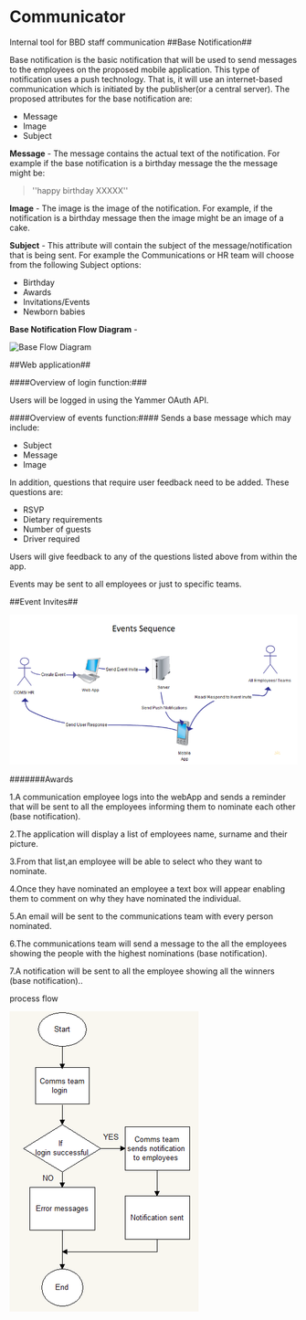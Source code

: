 Communicator
============
Internal tool for BBD staff communication
##Base Notification##

Base notification is the basic notification that will be used to send messages to the employees on the proposed mobile application. This type of notification uses a push technology. That is, it will use an internet-based communication which is initiated by the publisher(or a central server). The proposed attributes for the base notification are:

- Message
- Image
- Subject

**Message** - The message contains the actual text of the notification. For example if the base notification is a birthday message the the message might be:
> ''happy birthday XXXXX'' 

**Image** - The image is the image of the notification. For example, if the notification is a birthday message then the image might be an image of a cake.



**Subject** - This attribute will contain the subject of the message/notification that is being sent. For example the Communications or HR team will choose from the following Subject options: 

- Birthday
- Awards
- Invitations/Events
- Newborn babies

**Base Notification Flow Diagram** - 

![Base Flow Diagram](http://res.cloudinary.com/bandilecloud/image/upload/v1375249651/BaseNoteFlow_ap2hlt.png)

##Web application##

####Overview of login function:###

Users will be logged in using the Yammer OAuth API.

####Overview of events function:####
Sends a base message which may include: 

- Subject
- Message
- Image

In addition, questions that require user feedback need to be added.
These questions are:

 -  RSVP
 -  Dietary requirements
 -  Number of guests
 -  Driver required

Users will give feedback to any of the questions listed above from within the app.
	
Events may be sent to all employees or just to specific teams.

##Event Invites##
 
![Events Sequence Diagram](eventsequence.png)

#######Awards 

1.A communication employee logs into the webApp and sends
a reminder that will be sent to all the employees informing them to nominate each other (base notification). 
 
2.The application will display a list of employees name, surname and their picture.

3.From that list,an employee will be able to select who they want to nominate.

4.Once they have nominated an employee a text box will appear enabling them to comment on why they have nominated the individual.

5.An email will be sent to the communications team with every person nominated. 

6.The communications team will send a message to the all the employees showing the people with the highest nominations (base notification). 

7.A notification will be sent to all the employee showing all the winners (base notification)..

process flow

![](activityone.png)
